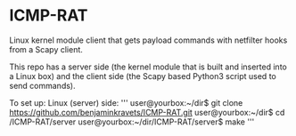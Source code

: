 # ICMP-RAT
Linux kernel module client that gets payload commands with netfilter hooks from a Scapy client.

This repo has a server side (the kernel module that is built and inserted into a Linux box) and the client side (the Scapy based Python3 script used to send commands). 

To set up:
Linux (server) side:
'''
user@yourbox:~/dir$ git clone https://github.com/benjaminkravets/ICMP-RAT.git
user@yourbox:~/dir$ cd /ICMP-RAT/server
user@yourbox:~/dir/ICMP-RAT/server$ make 
'''

